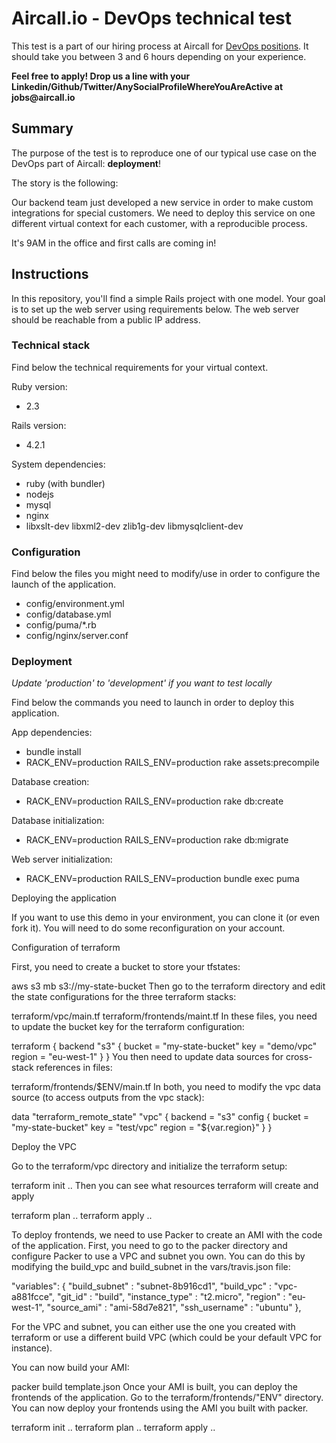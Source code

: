 # Aircall.io - DevOps technical test

This test is a part of our hiring process at Aircall for [DevOps positions](https://aircall.io/jobs#SystemAdministrator). It should take you between 3 and 6 hours depending on your experience.

__Feel free to apply! Drop us a line with your Linkedin/Github/Twitter/AnySocialProfileWhereYouAreActive at jobs@aircall.io__


## Summary

The purpose of the test is to reproduce one of our typical use case on the DevOps part of Aircall: __deployment__!

The story is the following:

Our backend team just developed a new service in order to make custom integrations for special customers. We need to deploy this service on one different virtual context for each customer, with a reproducible process.

It's 9AM in the office and first calls are coming in!


## Instructions

In this repository, you'll find a simple Rails project with one model. Your goal is to set up the web server using requirements below. The web server should be reachable from a public IP address.

### Technical stack

Find below the technical requirements for your virtual context.

Ruby version:
- 2.3

Rails version:
- 4.2.1

System dependencies:
- ruby (with bundler)
- nodejs
- mysql
- nginx
- libxslt-dev libxml2-dev zlib1g-dev libmysqlclient-dev

### Configuration

Find below the files you might need to modify/use in order to configure the launch of the application.

- config/environment.yml
- config/database.yml
- config/puma/*.rb
- config/nginx/server.conf

### Deployment
_Update 'production' to 'development' if you want to test locally_

Find below the commands you need to launch in order to deploy this application.

App dependencies:
- bundle install
- RACK_ENV=production RAILS_ENV=production rake assets:precompile

Database creation:
- RACK_ENV=production RAILS_ENV=production rake db:create

Database initialization:
- RACK_ENV=production RAILS_ENV=production rake db:migrate

Web server initialization:
- RACK_ENV=production RAILS_ENV=production bundle exec puma

Deploying the application

If you want to use this demo in your environment, you can clone it (or even fork it). You will need to do some reconfiguration on your account.

Configuration of terraform

First, you need to create a bucket to store your tfstates:

aws s3 mb s3://my-state-bucket
Then go to the terraform directory and edit the state configurations for the three terraform stacks:

terraform/vpc/main.tf
terraform/frontends/maint.tf
In these files, you need to update the bucket key for the terraform configuration:

terraform {
    backend "s3" {
        bucket = "my-state-bucket"
        key    = "demo/vpc"
        region = "eu-west-1"
    }
}
You then need to update data sources for cross-stack references in files:

terraform/frontends/$ENV/main.tf
In both, you need to modify the vpc data source (to access outputs from the vpc stack):

data "terraform_remote_state" "vpc" {
    backend = "s3"
    config {
        bucket = "my-state-bucket"
        key    = "test/vpc"
        region = "${var.region}"
    }
}

Deploy the VPC

Go to the terraform/vpc directory and initialize the terraform setup:

terraform init ..
Then you can see what resources terraform will create and apply

terraform plan ..
terraform apply ..

To deploy frontends, we need to use Packer to create an AMI with the code of the application. First, you need to go to the packer directory and configure Packer to use a VPC and subnet you own. You can do this by modifying the build_vpc and build_subnet in the vars/travis.json file:

"variables": {
        "build_subnet"         : "subnet-8b916cd1",
        "build_vpc"            : "vpc-a881fcce",
        "git_id"               : "build",
        "instance_type"        : "t2.micro",
        "region"               : "eu-west-1",
        "source_ami"           : "ami-58d7e821",
        "ssh_username"         : "ubuntu"
},

For the VPC and subnet, you can either use the one you created with terraform or use a different build VPC (which could be your default VPC for instance).

You can now build your AMI:

packer build template.json
Once your AMI is built, you can deploy the frontends of the application. Go to the terraform/frontends/"ENV" directory.
 You can now deploy your frontends using the AMI you built with packer.

terraform init ..
terraform plan ..
terraform apply ..
